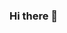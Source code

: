 ### Hi there 👋

<!--

<img align="center" src="https://www.arkasoftwares.com/blog/wp-content/uploads/2021/01/header_banner-2.jpg" />
<img src="https://raw.githubusercontent.com/andreasbm/readme/master/assets/lines/colored.png">
<h1 align="center">Hi 👋, I'm Rajul Tiwari</h1>
<img src="https://raw.githubusercontent.com/andreasbm/readme/master/assets/lines/colored.png">
<h3 align="center">Aspiring Full-stack Web Developer at Masai</h3>
<img src="https://raw.githubusercontent.com/andreasbm/readme/master/assets/lines/colored.png">

<p align="left"> <img src="https://komarev.com/ghpvc/?username=faizankhan99&label=Profile%20views&color=0e75b6&style=flat" alt="faizankhan99" /> </p>
<img src="https://raw.githubusercontent.com/andreasbm/readme/master/assets/lines/colored.png">
<p align="center"> <a href="https://github.com/ryo-ma/github-profile-trophy"><img src="https://github-profile-trophy.vercel.app/?username=faizankhan99" alt="
Rajul-Tiwari" /></a> </p>

<img src="https://raw.githubusercontent.com/andreasbm/readme/master/assets/lines/colored.png">
<p align="left"> <a href="https://twitter.com/" target="blank"><img src="https://img.shields.io/twitter/follow/?logo=twitter&style=for-the-badge" alt="" /></a> </p>

<h2>ABOUT</h2>
<p>I'm a Full Stack Developer. I fell in love with programming and I have at least learnt something, I think… 🤷‍♂️ I am fluent in classics like Javascript.

My field of Interest's are building new Web Technologies and Products. and also in areas related to Deep Learning and Natural Launguage Processing.

Whenever possible, I also apply my passion for developing products with Node.js and Modern Javascript Library and Frameworks like React.js,Express

I have a clear, logical mind with a practical approach to problem-solving and a drive to see things through to completion. I have work experience in multiple project and colne project with team collaboration.</p>

<img src="https://raw.githubusercontent.com/andreasbm/readme/master/assets/lines/colored.png">

<p><img  align="right" src="https://github.com/Adam-pw/Adam-pw/blob/main/animation_500_kxa883sd.gif" alt="adam-pw" /></p>



### 🌱 I’m from Sagar, M.p, India <img src="https://github.com/TheDudeThatCode/TheDudeThatCode/blob/master/Assets/Earth.gif" width="29">.
- 👨‍💻 All of my projects are available at [Portfolio 😊](https://Rajul-Tiwari.github.io)

- 🌱 I’m currently learning **React Advanced**

 - 🔭 Individual Project [Myntra-Clone ](https://github.com/Rajul-Tiwari/used-lace-1162.git)

- 👯 Group Project 1 [Sephora-Clone](https://github.com/UrsTrulyAditya/Sephora-Clone.git)

- 💬 Ask me about **Fronted**

- 📫 How to reach me **rajult4@gmail.com**

- 📄 Know about my experiences [RESUME](https://drive.google.com/file/d/12Gd7HGtrqxOvIYEdPkASSUA4ZEc38R8Q/view)

- ⚡ Fun fact **Food and Music🎵 are the reasons to live😊**

<img src="https://raw.githubusercontent.com/andreasbm/readme/master/assets/lines/colored.png">
<h3 align="center">Connect with me:</h3>
<p align="center" >
<a href="https://linkedin.com/in/www.linkedin.com/in/faizan7" target="blank"><img align="center" src="https://raw.githubusercontent.com/rahuldkjain/github-profile-readme-generator/master/src/images/icons/Social/linked-in-alt.svg" alt="www.linkedin.com/in/faizan7" height="30" width="40" /></a>
<a href="https://instagram.com/mrfai_zan786" target="blank"><img align="center" src="https://raw.githubusercontent.com/rahuldkjain/github-profile-readme-generator/master/src/images/icons/Social/instagram.svg" alt="mrfai_zan786" height="30" width="40" /></a>
</p>


<img src="https://raw.githubusercontent.com/andreasbm/readme/master/assets/lines/colored.png">

<h3 align="center">Languages and Tools:</h3>
<p align="center"> <a href="https://getbootstrap.com" target="_blank" rel="noreferrer"> <img src="https://raw.githubusercontent.com/devicons/devicon/master/icons/bootstrap/bootstrap-plain-wordmark.svg" alt="bootstrap" width="40" height="40"/> </a> <a href="https://www.w3schools.com/css/" target="_blank" rel="noreferrer"> <img src="https://raw.githubusercontent.com/devicons/devicon/master/icons/css3/css3-original-wordmark.svg" alt="css3" width="40" height="40"/> </a> <a href="https://expressjs.com" target="_blank" rel="noreferrer"> <img src="https://raw.githubusercontent.com/devicons/devicon/master/icons/express/express-original-wordmark.svg" alt="express" width="40" height="40"/> </a> <a href="https://heroku.com" target="_blank" rel="noreferrer"> <img src="https://www.vectorlogo.zone/logos/heroku/heroku-icon.svg" alt="heroku" width="40" height="40"/> </a> <a href="https://www.w3.org/html/" target="_blank" rel="noreferrer"> <img src="https://raw.githubusercontent.com/devicons/devicon/master/icons/html5/html5-original-wordmark.svg" alt="html5" width="40" height="40"/> </a> <a href="https://developer.mozilla.org/en-US/docs/Web/JavaScript" target="_blank" rel="noreferrer"> <img src="https://raw.githubusercontent.com/devicons/devicon/master/icons/javascript/javascript-original.svg" alt="javascript" width="40" height="40"/> </a> <a href="https://www.mongodb.com/" target="_blank" rel="noreferrer"> <img src="https://raw.githubusercontent.com/devicons/devicon/master/icons/mongodb/mongodb-original-wordmark.svg" alt="mongodb" width="40" height="40"/> </a> <a href="https://nodejs.org" target="_blank" rel="noreferrer"> <img src="https://raw.githubusercontent.com/devicons/devicon/master/icons/nodejs/nodejs-original-wordmark.svg" alt="nodejs" width="40" height="40"/> </a> <a href="https://postman.com" target="_blank" rel="noreferrer"> <img src="https://www.vectorlogo.zone/logos/getpostman/getpostman-icon.svg" alt="postman" width="40" height="40"/> </a> <a href="https://reactjs.org/" target="_blank" rel="noreferrer"> <img src="https://raw.githubusercontent.com/devicons/devicon/master/icons/react/react-original-wordmark.svg" alt="react" width="40" height="40"/> </a> <a href="https://redux.js.org" target="_blank" rel="noreferrer"> <img src="https://raw.githubusercontent.com/devicons/devicon/master/icons/redux/redux-original.svg" alt="redux" width="40" height="40"/> </a> </p>

<img src="https://raw.githubusercontent.com/andreasbm/readme/master/assets/lines/colored.png">


<h2 align="center">PROJECT'S</h2>

[Myntra-Clone ](https://github.com/Faizankhan99/used-lace-1162.git)
<h3>This website is a clone of "Myntra.com". It is a online Shopping Site for Fashion & Lifestyle in India. India's Fashion Expert brings you a variety of footwear, Clothing, Accessories and lifestyle products ....<h3/>
<h3>Individual Project | Duration: 04 Days<h3/>
<h3>TECH STACK: REACT | CSS | JAVASCRIPT | JSON SERVER | CHAKRA UI</h3>
 <img src="https://raw.githubusercontent.com/andreasbm/readme/master/assets/lines/colored.png">
 
[Sephora-Clone](https://github.com/UrsTrulyAditya/Sephora-Clone.git)
# Team Details:-
1. Aditya (as a Team Lead)  [Github profile](https://github.com/UrsTrulyAditya)
2. Faizan Khan (as a team member) [Github profile](https://github.com/Faizankhan99)
3. Anchal jaiswal (as a team member) [Github profile](https://github.com/anchal275)
4. Abhilash Kumar Debata(as a team member) [Github profile](https://github.com/litundebata)
5. Robin (as a team member) [Github profile](https://github.com/Robin-111) 
# Project Details:-
This project were completed by a team of 5 member during Masai School unit 2 construct week in 5 days.
We have done this projct using HTML5, CSS, JavaScript, and  external JavaScript and css library like:-
1. Bootstrap (One of the most used JavaScript Library)
2. jQuery.js ( We use this to make Slider of collection ) etc.

we have also used some local Data base to collect the data from main website.
this was a clone of a # Sephora website. . Sephora is a Beauty website, Buy cosmetics & beauty products online from Sephora, the online shopping beauty store. Browse makeup,more from top beauty brands

<img src="https://raw.githubusercontent.com/andreasbm/readme/master/assets/lines/colored.png">
 

<img src="https://github.com/1999AZZAR/1999AZZAR/blob/main/resources/img/grid-snake.svg" />
<img src="https://raw.githubusercontent.com/andreasbm/readme/master/assets/lines/colored.png">

<p><img width="90%" align="left" src="https://github-readme-stats.vercel.app/api/top-langs?username=faizankhan99&show_icons=true&locale=en&bg_color=0d1117&text_color=ffffff&repo=convoychat&layout=compact" alt="faizankhan99" /></p>
<img src="https://raw.githubusercontent.com/andreasbm/readme/master/assets/lines/colored.png">
<p>&nbsp;<img width="90%" align="center" src="https://github-readme-stats.vercel.app/api?username=faizankhan99&theme=dark&background=0d1117&date_format=M%20j%5B%2C%20Y%5D" alt="faizankhan99" /></p>
<img src="https://raw.githubusercontent.com/andreasbm/readme/master/assets/lines/colored.png">
<p><img align="center" width="90%" src="https://github-readme-streak-stats.herokuapp.com/?user=faizankhan99&theme=dark&background=0d1117&date_format=M%20j%5B%2C%20Y%5D" alt="faizankhan99" /></p>


<img src="https://raw.githubusercontent.com/andreasbm/readme/master/assets/lines/colored.png">




